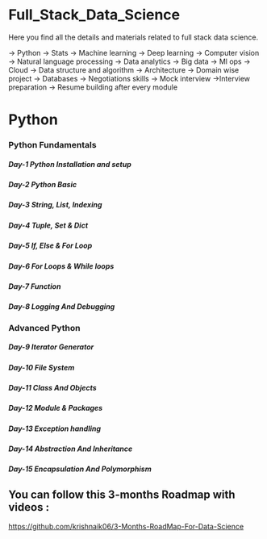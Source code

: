 # Full_Stack_Data_Science


Here you find all the details and materials related to full stack data science.

-> Python
-> Stats
-> Machine learning
-> Deep learning
-> Computer vision
-> Natural language processing
-> Data analytics
-> Big data
-> Ml ops
-> Cloud
-> Data structure and algorithm
-> Architecture
-> Domain wise project
-> Databases
-> Negotiations skills
-> Mock interview
->Interview preparation
-> Resume building after every module

# **Python**

### **Python Fundamentals**

##### Day-1 Python Installation and setup
##### Day-2 Python Basic
##### Day-3 String, List, Indexing
##### Day-4 Tuple, Set & Dict
##### Day-5 If, Else & For Loop
##### Day-6 For Loops & While loops
##### Day-7 Function
##### Day-8 Logging And Debugging 

### **Advanced Python**

##### Day-9 Iterator Generator 
##### Day-10 File System
##### Day-11 Class And Objects 
##### Day-12 Module & Packages
##### Day-13 Exception handling
##### Day-14 Abstraction And Inheritance
##### Day-15 Encapsulation And Polymorphism



## You can follow this 3-months Roadmap with videos :
<a href="https://github.com/krishnaik06/3-Months-RoadMap-For-Data-Science">https://github.com/krishnaik06/3-Months-RoadMap-For-Data-Science</a>
